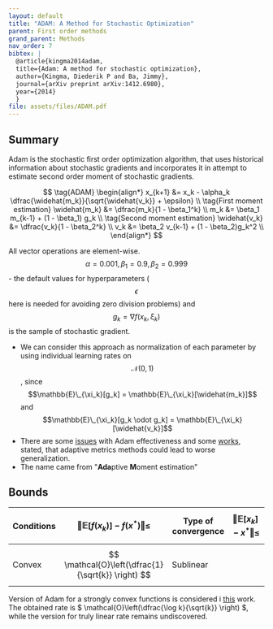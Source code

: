 ```yaml
---
layout: default
title: "ADAM: A Method for Stochastic Optimization"
parent: First order methods
grand_parent: Methods
nav_order: 7
bibtex: |
  @article{kingma2014adam,
  title={Adam: A method for stochastic optimization},
  author={Kingma, Diederik P and Ba, Jimmy},
  journal={arXiv preprint arXiv:1412.6980},
  year={2014}
  }
file: assets/files/ADAM.pdf
---
```

## Summary

Adam is the stochastic first order optimization algorithm, that uses historical information about stochastic gradients and incorporates it in attempt to estimate second order moment of stochastic gradients.

$$
\tag{ADAM}
\begin{align*}
x_{k+1} &= x_k - \alpha_k \dfrac{\widehat{m_k}}{\sqrt{\widehat{v_k}} + \epsilon} \\
\tag{First moment estimation}
\widehat{m_k} &= \dfrac{m_k}{1 - \beta_1^k} \\
m_k &= \beta_1 m_{k-1} + (1 - \beta_1) g_k \\
\tag{Second moment estimation}
\widehat{v_k} &= \dfrac{v_k}{1 - \beta_2^k} \\
v_k &= \beta_2 v_{k-1} + (1 - \beta_2)g_k^2 \\
\end{align*}
$$

All vector operations are element-wise. $$\alpha = 0.001, \beta_1 = 0.9, \beta_2 = 0.999$$ - the default values for hyperparameters ($$\epsilon$$ here is needed for avoiding zero division problems) and $$g_k = \nabla f(x_k, \xi_k)$$ is the sample of stochastic gradient.

* We can consider this approach as normalization of each parameter by using individual learning rates on $$ \mathcal{N} (0,1)$$, since $$\mathbb{E}\_{\xi_k}[g_k] = \mathbb{E}\_{\xi_k}[\widehat{m_k}]$$ and $$\mathbb{E}\_{\xi_k}[g_k \odot g_k] = \mathbb{E}\_{\xi_k}[\widehat{v_k}]$$ 
* There are some [issues](https://www.fast.ai/2018/07/02/adam-weight-decay/) with Adam effectiveness and some [works](https://arxiv.org/pdf/1705.08292.pdf), stated, that adaptive metrics methods could lead to worse generalization.
* The name came from "**Ada**ptive **M**oment estimation"

## Bounds

| Conditions | $$\Vert \mathbb{E} [f(x_k)] - f(x^*)\Vert \leq$$ | Type of convergence | $$\Vert \mathbb{E}[x_k] - x^* \Vert \leq$$ |
| ---------- | ---------------------- | ------------------- | --------------------- |
| Convex | $$ \mathcal{O}\left(\dfrac{1}{\sqrt{k}} \right) $$ | Sublinear |                       |

Version of Adam for a strongly convex functions is considered i [this](https://arxiv.org/pdf/1905.02957.pdf) work. The obtained rate is $ \mathcal{O}\left(\dfrac{\log k}{\sqrt{k}} \right) $, while the version for truly linear rate remains undiscovered.
